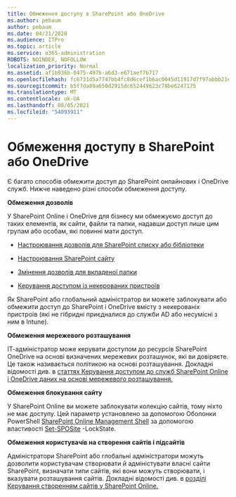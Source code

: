 ```yaml
---
title: Обмеження доступу в SharePoint або OneDrive
ms.author: pebaum
author: pebaum
ms.date: 04/21/2020
ms.audience: ITPro
ms.topic: article
ms.service: o365-administration
ROBOTS: NOINDEX, NOFOLLOW
localization_priority: Normal
ms.assetid: af1b936b-0475-497b-a6d3-e671aef7b717
ms.openlocfilehash: fc6731d5a7747bb4fc8d6cef1b6ac0045d11917d7f97abbb21eea9613b1b1aa2
ms.sourcegitcommit: b5f7da89a650d2915dc652449623c78be6247175
ms.translationtype: MT
ms.contentlocale: uk-UA
ms.lasthandoff: 08/05/2021
ms.locfileid: "54093911"
---
```

# <a name="restrict-access-in-sharepoint-or-onedrive"></a>Обмеження доступу в SharePoint або OneDrive

Є багато способів обмежити доступ до SharePoint онлайнових і OneDrive служб. Нижче наведено різні способи обмеження доступу. 

**Обмеження дозволів**

У SharePoint Online і OneDrive для бізнесу ми обмежуємо доступ до таких елементів, як сайти, файли та папки, надавши доступ лише цим групам або особам, які повинні мати доступ.

- [Настроювання дозволів для SharePoint списку або бібліотеки](https://support.office.com/article/Customize-permissions-for-a-SharePoint-list-or-library-02d770f3-59eb-4910-a608-5f84cc297782)

- [Настроювання SharePoint сайту](https://docs.microsoft.com/sharepoint/customize-sharepoint-site-permissions)

- [Змінення дозволів для вкладеної папки](https://support.office.com/article/Change-the-permissions-on-a-subfolder-5427BD7C-F20A-4F75-8CF2-5359DD45A1A6)

- [Керування доступом із некерованих пристроїв](https://docs.microsoft.com/sharepoint/control-access-from-unmanaged-devices)

Як SharePoint або глобальний адміністратор ви можете заблокувати або обмежити доступ до SharePoint і OneDrive вмісту з некерованіх пристроїв (які не гібридні приєдналися до служби AD або несумісні з ним в Intune).

**Обмеження мережевого розташування**

ІТ-адміністратор може керувати доступом до ресурсів SharePoint OneDrive на основі визначених мережевих розташунок, які ви довіряєте. Це також називається політикою на основі розташування. Докладні відомості див. в [статтях Керування доступом до служб SharePoint Online і OneDrive даних на основі мережевого розташування.](https://docs.microsoft.com/sharepoint/control-access-based-on-network-location)

**Обмеження блокування сайту** 

У SharePoint Online ви можете заблокувати колекцію сайтів, тому ніхто не має доступу. Цей параметр установлено за допомогою Оболонки PowerShell [SharePoint Online Management Shell](https://docs.microsoft.com/powershell/sharepoint/sharepoint-online/connect-sharepoint-online?view=sharepoint-ps) за допомогою властивості [Set-SPOSite](https://docs.microsoft.com/powershell/module/sharepoint-online/set-sposite?view=sharepoint-ps) -LockState.

**Обмеження користувачів на створення сайтів і підсайтів**

Адміністратори SharePoint або глобальні адміністратори можуть дозволити користувачам створювати й адміністувати власні сайти SharePoint, визначати типи сайтів, які вони можуть створювати, і вказувати розташування сайтів. Докладні відомості див. в [розділі Керування створенням сайтів у SharePoint Online.](https://docs.microsoft.com/sharepoint/manage-site-creation)


